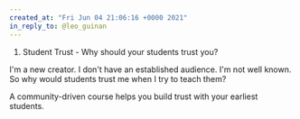 ```yaml
---
created_at: "Fri Jun 04 21:06:16 +0000 2021"
in_reply_to: @leo_guinan
---
```


1. Student Trust - Why should your students trust you?

I'm a new creator. I don't have an established audience. I'm not well known. So why would students trust me when I try to teach them?

A community-driven course helps you build trust with your earliest students.